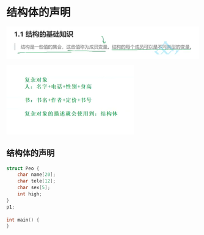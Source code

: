 # 结构体的声明

![](Screenshot/Screenshot_20250110_211435.png)

![](Screenshot/Screenshot_20250110_211536.png)

## 结构体的声明

```c
struct Peo {
    char name[20];
    char tele[12];
    char sex[5];
    int high;
}
p1;

int main() {
}
```